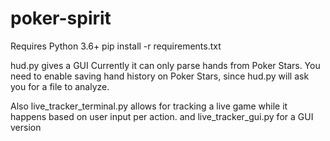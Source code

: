 # poker-spirit

Requires Python 3.6+
pip install -r requirements.txt

hud.py gives a GUI
Currently it can only parse hands from Poker Stars. You need to enable saving hand history on Poker Stars, since hud.py will ask you for a file to analyze.

Also live_tracker_terminal.py allows for tracking a live game while it happens based on user input per action.
and live_tracker_gui.py for a GUI version
